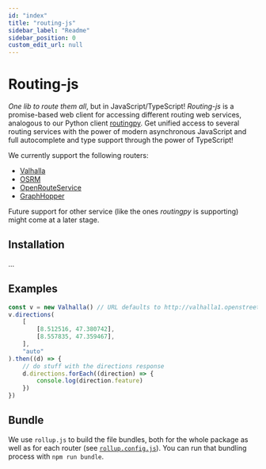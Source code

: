 ```yaml
---
id: "index"
title: "routing-js"
sidebar_label: "Readme"
sidebar_position: 0
custom_edit_url: null
---
```


# Routing-js

_One lib to route them all_, but in JavaScript/TypeScript! _Routing-js_ is a promise-based web client for accessing different
routing web services, analogous to our Python client [routingpy](https://github.com/gis-ops/routing-py). Get unified access to several routing services with the power of modern asynchronous JavaScript and full autocomplete and type support through the power of TypeScript!

We currently support the following routers:

-   [Valhalla](https://github.com/valhalla/valhalla)
-   [OSRM](http://project-osrm.org)
-   [OpenRouteService](https://openrouteservice.org)
-   [GraphHopper](https://graphhopper.com)

Future support for other service (like the ones _routingpy_ is supporting) might come at a later stage.

## Installation

...

## Examples

```js
const v = new Valhalla() // URL defaults to http://valhalla1.openstreetmap.de
v.directions(
    [
        [8.512516, 47.380742],
        [8.557835, 47.359467],
    ],
    "auto"
).then((d) => {
    // do stuff with the directions response
    d.directions.forEach((direction) => {
        console.log(direction.feature)
    })
})
```

## Bundle

We use `rollup.js` to build the file bundles, both for the whole package as well as for each router (see [`rollup.config.js`](https://github.com/gis-ops/routing-js/blob/main/rollup.config.js)). You can run that bundling process with `npm run bundle`.
